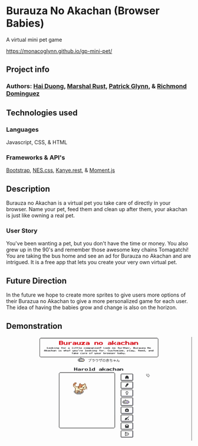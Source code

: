 # Burauza No Akachan (Browser Babies)
A virtual mini pet game

https://monacoglynn.github.io/gp-mini-pet/

## Project info
### Authors: [Hai Duong](https://github.com/caubenondo), [Marshal Rust](https://github.com/Marshall-Rust), [Patrick Glynn](https://github.com/monacoglynn), & [Richmond Dominguez](https://github.com/richmonddz)


## Technologies used

### Languages
Javascript, CSS, & HTML

### Frameworks & API's
[Bootstrap](https://getbootstrap.com/), [NES.css](https://nostalgic-css.github.io/NES.css/), [Kanye.rest](https://github.com/ajzbc/kanye.rest), & [Moment.js](https://momentjs.com/)

## Description
Burauza no Akachan is a virtual pet you take care of directly in your browser. Name your pet, feed them and clean up after them, your akachan is just like owning a real pet.

### User Story

You've been wanting a pet, but you don't have the time or money. You also grew up in the 90's and remember those awesome key chains Tomagatchi! You are taking the bus home and see an ad for Burauza no Akachan and are intrigued.  It is a free app that lets you create your very own virtual pet.

## Future Direction

In the future we hope to create more sprites to give users more options of their Burazua no Akachan to give a more personalized game for each user. The idea of having the babies grow and change is also on the horizon.

## Demonstration
![demo-gif](./assets/imgs/Burauza%20no%20akachan.gif)